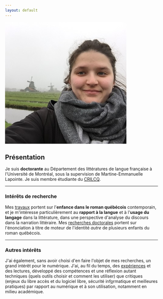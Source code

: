 ```yaml
---
layout: default
---
```


<img class="profile-picture" src="emilie.jpg" alt="Emilie Drouin">

## Présentation
Je suis **doctorante** au Département des littératures de langue française à l'Université de Montréal, sous la supervision de Martine-Emmanuelle Lapointe. Je suis membre étudiante du [CRILCQ](http://www.crilcq.org/accueil/).

---

### Intérêts de recherche
Mes [travaux](cv.md) portent sur l'**enfance dans le roman québécois** contemporain, et je m'intéresse particulièrement au **rapport à la langue** et à l'**usage du langage** dans la littérature, dans une perspective d'analyse du discours dans la narration littéraire. Mes [recherches doctorales](these.md) portent sur l'énonciation à titre de moteur de l'identité *autre* de plusieurs enfants du roman québécois.  

---

### Autres intérêts
J'ai également, sans avoir choisi d'en faire l'objet de mes recherches, un grand intérêt pour le numérique. J'ai, au fil du temps, des [expériences](https://github.com/emidrouin/memoire) et des lectures, développé des compétences et une réflexion autant techniques (quels outils choisir et comment les utiliser) que critiques (enjeux du libre accès et du logiciel libre, sécurité inf[o](https://ctf.ageei.uqam.ca/team/38)rmatique et meilleures pratiques) par rapport au numérique et à son utilisation, notamment en milieu académique.
